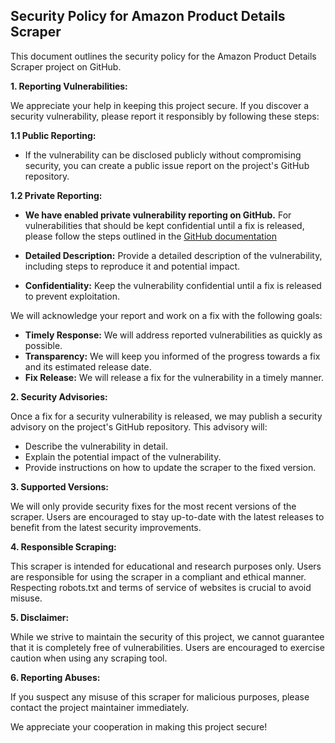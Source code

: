 ## Security Policy for Amazon Product Details Scraper

This document outlines the security policy for the Amazon Product Details Scraper project on GitHub.

**1. Reporting Vulnerabilities:**

We appreciate your help in keeping this project secure. If you discover a security vulnerability, please report it responsibly by following these steps:

**1.1 Public Reporting:**

- If the vulnerability can be disclosed publicly without compromising security, you can create a public issue report on the project's GitHub repository.

**1.2 Private Reporting:**

- **We have enabled private vulnerability reporting on GitHub.** For vulnerabilities that should be kept confidential until a fix is released, please follow the steps outlined in the [GitHub documentation](https://docs.github.com/en/code-security/security-advisories/guidance-on-reporting-and-writing/privately-reporting-a-security-vulnerability)

- **Detailed Description:** Provide a detailed description of the vulnerability, including steps to reproduce it and potential impact.
- **Confidentiality:** Keep the vulnerability confidential until a fix is released to prevent exploitation.

We will acknowledge your report and work on a fix with the following goals:

- **Timely Response:** We will address reported vulnerabilities as quickly as possible.
- **Transparency:** We will keep you informed of the progress towards a fix and its estimated release date.
- **Fix Release:** We will release a fix for the vulnerability in a timely manner.

**2. Security Advisories:**

Once a fix for a security vulnerability is released, we may publish a security advisory on the project's GitHub repository. This advisory will:

- Describe the vulnerability in detail.
- Explain the potential impact of the vulnerability.
- Provide instructions on how to update the scraper to the fixed version.

**3. Supported Versions:**

We will only provide security fixes for the most recent versions of the scraper. Users are encouraged to stay up-to-date with the latest releases to benefit from the latest security improvements.

**4. Responsible Scraping:**

This scraper is intended for educational and research purposes only. Users are responsible for using the scraper in a compliant and ethical manner. Respecting robots.txt and terms of service of websites is crucial to avoid misuse.

**5. Disclaimer:**

While we strive to maintain the security of this project, we cannot guarantee that it is completely free of vulnerabilities. Users are encouraged to exercise caution when using any scraping tool.

**6. Reporting Abuses:**

If you suspect any misuse of this scraper for malicious purposes, please contact the project maintainer immediately.

We appreciate your cooperation in making this project secure!
